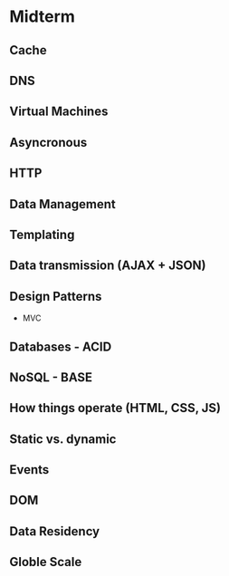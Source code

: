 # Midterm

## Cache

## DNS

## Virtual Machines

## Asyncronous 

## HTTP

## Data Management

## Templating

## Data transmission (AJAX + JSON) 

## Design Patterns
* MVC

## Databases - ACID

## NoSQL - BASE

## How things operate (HTML, CSS, JS)

## Static vs. dynamic

## Events

## DOM

## Data Residency 

## Globle Scale
